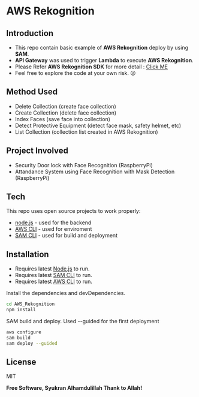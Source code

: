 # AWS Rekognition 
## Introduction 
- This repo contain basic example of **AWS Rekognition** deploy by using **SAM**. 
- **API Gateway** was used to trigger **Lambda** to execute **AWS Rekognition**.
- Please Refer **AWS Rekognition SDK** for more detail : [Click ME][awssdk]
- Feel free to explore the code at your own risk. :stuck_out_tongue_winking_eye:

## Method Used
- Delete Collection (create face collection)
- Create Collection (delete face collection)
- Index Faces (save face into collection)
- Detect Protective Equipment (detect face mask, safety helmet, etc)
- List Collection (collection list created in AWS Rekognition)

## Project Involved
- Security Door lock with Face Recognition (RaspberryPi)
- Attandance System using Face Recognition with Mask Detection (RaspberryPi)

## Tech
This repo uses open source projects to work properly:
- [node.js] - used for the backend
- [AWS CLI] - used for enviroment
- [SAM CLI] - used for build and deployment

## Installation

- Requires latest [Node.js][node.js] to run.
- Requires latest [SAM CLI][SAM CLI] to run.
- Requires latest [AWS CLI][AWS CLI] to run.

Install the dependencies and devDependencies.
```sh
cd AWS_Rekognition
npm install
```
SAM build and deploy. Used --guided for the first deployment
```sh
aws configure
sam build
sam deploy --guided
```


## License

MIT

**Free Software, Syukran Alhamdulillah Thank to Allah!**
    
   [awssdk]: <https://docs.aws.amazon.com/AWSJavaScriptSDK/latest/AWS/Rekognition.html>
   [node.js]: <http://nodejs.org>
   [SAM CLI]: <https://docs.aws.amazon.com/serverless-application-model/latest/developerguide/serverless-sam-cli-install.html>
   [AWS CLI]: <https://docs.aws.amazon.com/cli/latest/userguide/install-cliv2.html>
